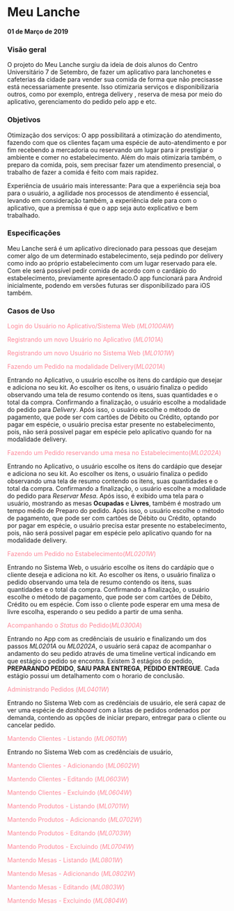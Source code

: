 # Meu Lanche
**01 de Março de 2019**


### Visão geral

O projeto do Meu Lanche surgiu da ideia de dois alunos do Centro Universitário 7 de Setembro, de fazer um aplicativo para lanchonetes e cafeterias da cidade para vender sua comida de forma que não precisasse está necessariamente presente. 
Isso otimizaria serviços e disponibilizaria outros, como por exemplo, entrega delivery , reserva de mesa por meio do aplicativo, gerenciamento do pedido pelo app e etc.

### Objetivos

Otimização dos serviços: O app possibilitará a otimização do atendimento, fazendo com que os clientes façam uma espécie de auto-atendimento e por fim recebendo a mercadoria ou reservando um lugar para ir prestigiar o ambiente e comer no estabelecimento. Além do mais otimizaria também, o preparo da comida, pois, sem precisar fazer um atendimento presencial, o trabalho de fazer a comida é feito com mais rapidez.

Experiência de usuário mais interessante: Para que a experiência seja boa para o usuário, a agilidade nos processos de atendimento é essencial, levando em consideração também, a experiência dele para com o aplicativo, que a premissa é que o app seja auto explicativo e bem trabalhado.


### Especificações

Meu Lanche será é um aplicativo direcionado para pessoas que desejam comer algo de um determinado estabelecimento, seja pedindo por delivery como indo ao próprio estabelecimento com um lugar reservado para ele. Com ele será possível pedir comida de acordo com o cardápio do estabelecimento, previamente apresentado.O app funcionará para Android inicialmente, podendo em versões futuras ser disponibilizado para iOS também.

### Casos de Uso

<font color="#f89"> Login do Usuário no Aplicativo/Sistema Web (_ML0100AW_)</font>

<font color="#f89"> Registrando um novo Usuário no Aplicativo (_ML0101A_)</font>

<font color="#f89"> Registrando um novo Usuário no Sistema Web (_ML0101W_)</font>

<font color="#f89"> Fazendo um Pedido na modalidade Delivery(_ML0201A_)</font>

Entrando no Aplicativo, o usuário escolhe os itens do cardápio que desejar e adiciona no seu kit. Ao escolher os itens, o usuário finaliza o pedido observando uma tela de resumo contendo os itens, suas quantidades e o total da compra. Confirmando a finalização, o usuário escolhe a modalidade do pedido para _Delivery_. Após isso, o usuário escolhe o método de pagamento, que pode ser com cartões de Débito ou Crédito, optando por pagar em espécie, o usuário precisa estar presente no estabelecimento, pois, não será possivel pagar em espécie pelo aplicativo quando for na modalidade delivery.

<font color="#f89"> Fazendo um Pedido reservando uma mesa no Estabelecimento(_ML0202A_)</font>

Entrando no Aplicativo, o usuário escolhe os itens do cardápio que desejar e adiciona no seu kit. Ao escolher os itens, o usuário finaliza o pedido observando uma tela de resumo contendo os itens, suas quantidades e o total da compra. Confirmando a finalização, o usuário escolhe a modalidade do pedido para _Reservar Mesa_. Após isso, é exibido uma tela para o usuário, mostrando as mesas **Ocupadas** e **Livres**, também é mostrado um tempo médio de Preparo do pedido. Após isso, o usuário escolhe o método de pagamento, que pode ser com cartões de Débito ou Crédito, optando por pagar em espécie, o usuário precisa estar presente no estabelecimento, pois, não será possivel pagar em espécie pelo aplicativo quando for na modalidade delivery.

<font color="#f89"> Fazendo um Pedido no Estabelecimento(_ML0201W_)</font>

Entrando no Sistema Web, o usuário escolhe os itens do cardápio que o cliente deseja e adiciona no kit. Ao escolher os itens, o usuário finaliza o pedido observando uma tela de resumo contendo os itens, suas quantidades e o total da compra. Confirmando a finalização, o usuário escolhe o método de pagamento, que pode ser com cartões de Débito, Crédito ou em espécie. Com isso o cliente pode esperar em uma mesa de livre escolha, esperando o seu pedido a partir de uma senha.

<font color="#f89"> Acompanhando o _Status_ do Pedido(_ML0300A_)</font>

Entrando no App com as credênciais de usuário e finalizando um dos passos _ML0201A_ ou _ML0202A_, o usuário será capaz de acompanhar o andamento do seu pedido através de uma timeline vertical indicando em que estágio o pedido se encontra. Existem 3 estágios do pedido, **PREPARANDO PEDIDO**, **SAIU PARA ENTREGA**, **PEDIDO ENTREGUE**. Cada estágio possui um detalhamento com o horario de conclusão.

<font color="#f89"> Administrando Pedidos (_ML0401W_)</font>

Entrando no Sistema Web com as credênciais de usuário, ele será capaz de ver uma espécie de _dashboard_ com a listas de pedidos ordenados por demanda, contendo as opções de iniciar preparo, entregar para o cliente ou cancelar pedido.

<font color="#f89"> Mantendo Clientes - Listando (_ML0601W_)</font>

Entrando no Sistema Web com as credênciais de usuário,

<font color="#f89"> Mantendo Clientes - Adicionando (_ML0602W_)</font>

<font color="#f89"> Mantendo Clientes - Editando (_ML0603W_)</font>

<font color="#f89"> Mantendo Clientes - Excluindo (_ML0604W_)</font>


<font color="#f89"> Mantendo Produtos - Listando (_ML0701W_)</font>

<font color="#f89"> Mantendo Produtos - Adicionando (_ML0702W_)</font>

<font color="#f89"> Mantendo Produtos - Editando (_ML0703W_)</font>

<font color="#f89"> Mantendo Produtos - Excluindo (_ML0704W_)</font>


<font color="#f89"> Mantendo Mesas - Listando (_ML0801W_)</font>

<font color="#f89"> Mantendo Mesas - Adicionando (_ML0802W_)</font>

<font color="#f89"> Mantendo Mesas - Editando (_ML0803W_)</font>

<font color="#f89"> Mantendo Mesas - Excluindo (_ML0804W_)</font>




